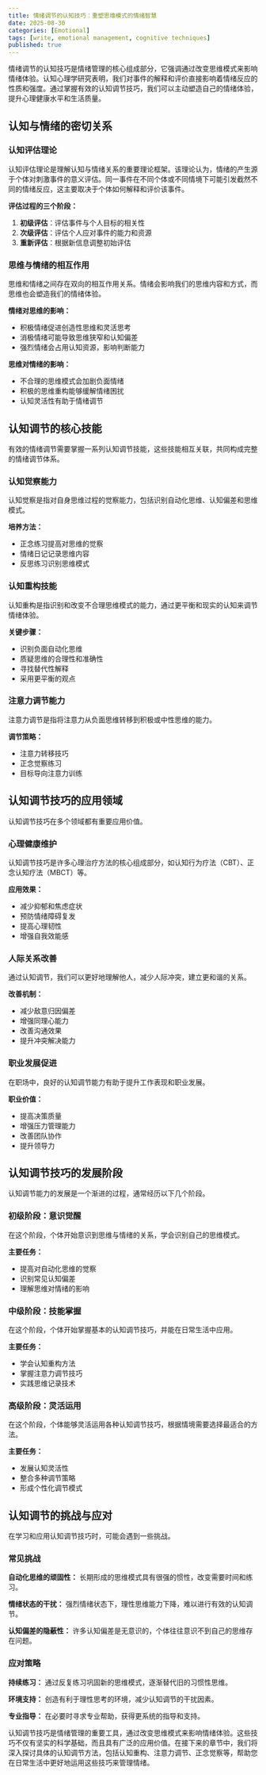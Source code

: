 ```yaml
---
title: 情绪调节的认知技巧：重塑思维模式的情绪智慧
date: 2025-08-30
categories: [Emotional]
tags: [write, emotional management, cognitive techniques]
published: true
---
```


情绪调节的认知技巧是情绪管理的核心组成部分，它强调通过改变思维模式来影响情绪体验。认知心理学研究表明，我们对事件的解释和评价直接影响着情绪反应的性质和强度。通过掌握有效的认知调节技巧，我们可以主动塑造自己的情绪体验，提升心理健康水平和生活质量。

## 认知与情绪的密切关系

### 认知评估理论

认知评估理论是理解认知与情绪关系的重要理论框架。该理论认为，情绪的产生源于个体对刺激事件的意义评估。同一事件在不同个体或不同情境下可能引发截然不同的情绪反应，这主要取决于个体如何解释和评价该事件。

**评估过程的三个阶段：**
1. **初级评估**：评估事件与个人目标的相关性
2. **次级评估**：评估个人应对事件的能力和资源
3. **重新评估**：根据新信息调整初始评估

### 思维与情绪的相互作用

思维和情绪之间存在双向的相互作用关系。情绪会影响我们的思维内容和方式，而思维也会塑造我们的情绪体验。

**情绪对思维的影响：**
- 积极情绪促进创造性思维和灵活思考
- 消极情绪可能导致思维狭窄和认知偏差
- 强烈情绪会占用认知资源，影响判断能力

**思维对情绪的影响：**
- 不合理的思维模式会加剧负面情绪
- 积极的思维重构能够缓解情绪困扰
- 认知灵活性有助于情绪调节

## 认知调节的核心技能

有效的情绪调节需要掌握一系列认知调节技能，这些技能相互关联，共同构成完整的情绪调节体系。

### 认知觉察能力

认知觉察是指对自身思维过程的觉察能力，包括识别自动化思维、认知偏差和思维模式。

**培养方法：**
- 正念练习提高对思维的觉察
- 情绪日记记录思维内容
- 反思练习识别思维模式

### 认知重构技能

认知重构是指识别和改变不合理思维模式的能力，通过更平衡和现实的认知来调节情绪体验。

**关键步骤：**
- 识别负面自动化思维
- 质疑思维的合理性和准确性
- 寻找替代性解释
- 采用更平衡的观点

### 注意力调节能力

注意力调节是指将注意力从负面思维转移到积极或中性思维的能力。

**调节策略：**
- 注意力转移技巧
- 正念觉察练习
- 目标导向注意力训练

## 认知调节技巧的应用领域

认知调节技巧在多个领域都有重要应用价值。

### 心理健康维护

认知调节技巧是许多心理治疗方法的核心组成部分，如认知行为疗法（CBT）、正念认知疗法（MBCT）等。

**应用效果：**
- 减少抑郁和焦虑症状
- 预防情绪障碍复发
- 提高心理韧性
- 增强自我效能感

### 人际关系改善

通过认知调节，我们可以更好地理解他人，减少人际冲突，建立更和谐的关系。

**改善机制：**
- 减少敌意归因偏差
- 增强同理心能力
- 改善沟通效果
- 提升冲突解决能力

### 职业发展促进

在职场中，良好的认知调节能力有助于提升工作表现和职业发展。

**职业价值：**
- 提高决策质量
- 增强压力管理能力
- 改善团队协作
- 提升领导力

## 认知调节技巧的发展阶段

认知调节能力的发展是一个渐进的过程，通常经历以下几个阶段。

### 初级阶段：意识觉醒

在这个阶段，个体开始意识到思维与情绪的关系，学会识别自己的思维模式。

**主要任务：**
- 提高对自动化思维的觉察
- 识别常见认知偏差
- 理解思维对情绪的影响

### 中级阶段：技能掌握

在这个阶段，个体开始掌握基本的认知调节技巧，并能在日常生活中应用。

**主要任务：**
- 学会认知重构方法
- 掌握注意力调节技巧
- 实践思维记录技术

### 高级阶段：灵活运用

在这个阶段，个体能够灵活运用各种认知调节技巧，根据情境需要选择最适合的方法。

**主要任务：**
- 发展认知灵活性
- 整合多种调节策略
- 形成个性化调节模式

## 认知调节的挑战与应对

在学习和应用认知调节技巧时，可能会遇到一些挑战。

### 常见挑战

**自动化思维的顽固性：**
长期形成的思维模式具有很强的惯性，改变需要时间和练习。

**情绪状态的干扰：**
强烈情绪状态下，理性思维能力下降，难以进行有效的认知调节。

**认知偏差的隐蔽性：**
许多认知偏差是无意识的，个体往往意识不到自己的思维存在问题。

### 应对策略

**持续练习：**
通过反复练习巩固新的思维模式，逐渐替代旧的习惯性思维。

**环境支持：**
创造有利于理性思考的环境，减少认知调节的干扰因素。

**专业指导：**
在必要时寻求专业帮助，获得更系统的指导和支持。

认知调节技巧是情绪管理的重要工具，通过改变思维模式来影响情绪体验。这些技巧不仅有坚实的科学基础，而且具有广泛的应用价值。在接下来的章节中，我们将深入探讨具体的认知调节方法，包括认知重构、注意力调节、正念觉察等，帮助您在日常生活中更好地运用这些技巧来管理情绪。